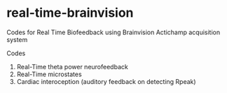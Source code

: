 # real-time-brainvision
Codes for Real Time Biofeedback using Brainvision Actichamp acquisition system

Codes
1. Real-Time theta power neurofeedback
2. Real-Time microstates
3. Cardiac interoception (auditory feedback on detecting Rpeak) 
